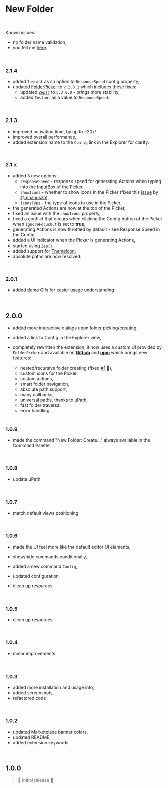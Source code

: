 # New Folder

<br>

Known issues:

- no folder name validation,
- you tell me [here](https://github.com/igorskyflyer/vscode-new-folder/issues).

<br>

### 2.1.4

- added `Instant` as an option to `ResponseSpeed` config property,
- updated [FolderPicker](https://www.npmjs.com/package/@igor.dvlpr/vscode-folderpicker) to `v.2.0.2` which includes these fixes:
  - updated [`Zep()`](https://www.npmjs.com/package/@igor.dvlpr/zep) to `v.3.0.0` - brings more stability,
  - added `Instant` as a value to `ResponseSpeed`.

<br>

### 2.1.3

- improved activation time, by up to ~20x!
- improved overall performance,
- added extension name to the `Config` link in the Explorer for clarity.

<br>

### 2.1.x

- added 3 new options:
  - `responseSpeed` - response speed for generating Actions when typing into the InputBox of the Picker,
  - `showIcons` - whether to show icons in the Picker (fixes this [issue](https://github.com/igorskyflyer/vscode-new-folder/issues/5) by [@mhanuszh](https://github.com/mhanuszh)),
  - `iconsType` - the type of icons to use in the Picker.
- the generated Actions are now at the top of the Picker,
- fixed an issue with the `showIcons` property,
- fixed a conflict that occurs when clicking the Config button of the Picker when `ignoreFocusOut` is set to **true**,
- generating Actions is now throttled by default - see Response Speed in the Config,
- added a UI indicator when the Picker is generating Actions,
- started using [`Zep()`](https://www.npmjs.com/package/@igor.dvlpr/zep),
- added support for [ThemeIcon](https://code.visualstudio.com/api/references/vscode-api#ThemeIcon),
- absolute paths are now resolved.

<br>

### 2.0.1

- added demo Gifs for easier usage understanding

<br>

## 2.0.0

- added more interactive dialogs upon folder picking/creating,
- added a link to Config in the Explorer view,
- completely rewritten the extension, it now uses a custom UI provided by `FolderPicker` and available on **[Github](https://github.com/igorskyflyer/npm-vscode-folderpicker)** and **[npm](https://www.npmjs.com/package/@igor.dvlpr/vscode-folderpicker)** which brings new features:

  - nested/recursive folder creating (fixed [#1](https://github.com/igorskyflyer/vscode-new-folder/issues/1) 🤗),
  - custom icons for the Picker,
  - custom actions,
  - smart folder navigation,
  - absolute path support,
  - many callbacks,
  - universal paths, thanks to [uPath](https://github.com/igorskyflyer/npm-upath),
  - fast folder traversal,
  - error handling.

  <br>

### 1.0.9

- made the command "New Folder: Create..." always available in the Command Palette

<br>

### 1.0.8

- update uPath

<br>

### 1.0.7

- match default views positioning

<br>

### 1.0.6

- made the UI feel more like the default editor UI elements,
- show/hide commands conditionally,
- added a new command `Config`,
- updated configuration

- clean up resources

<br>

### 1.0.5

- clean up resources

<br>

### 1.0.4

- minor improvements

<br>

### 1.0.3

- added more installation and usage info,
- added screenshots,
- refactored code

<br>

### 1.0.2

- updated Marketplace banner colors,
- updated README,
- added extension keywords

<br>

## 1.0.0

> 🤟 Initial release 🎉
